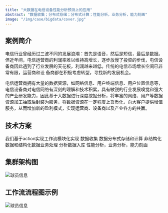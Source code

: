 ```yaml
---
title: "大数据在电信设备性能分析预测上的应用"
abstract: "数据收集；分布式存储；分布式计算；性能分析，业务分析，能力刻画"
image: "/img/case/bigdata/cover.jpg"
---
```


## 案例简介
电信行业曾经历过三波不同的发展浪潮：首先是语音，然后是短信，最后是数据。但近年间，电信运营商的利润率难以维持高增长，逐步放慢了投资的步伐，电信设备商因此遇到了行业发展的天花板，利润越来越低。传统的电信市场增长空间已非常有限，运营商和设
备商都在积极考虑转型，寻找新的发展机会。

电信运营商拥有大量的数据资源，如网络信息、用户终端信息、用户位置信息等，电信设备商对电信网络有深刻的理解和技术积累，具有敏锐的行业发展嗅觉和强大的产业研发能力，因此基于大数据进行深度挖掘分析，将丰富的网络、用户等数据资源加工抽取后封装为服务，将数据资源在一定程度上货币化，向大客户提供增值服务，从而增加新的盈利模式，实现运营商、设备商以及产业各方的共赢。

## 技术方案
我们基于action实现工作流模块化实现
数据收集
数据分布式存储和计算
非结构化数据和结构化数据业务处理
分析数据入库
性能分析，业务分析，能力刻画

## 集群架构图
![球员信息](/img/case/bigdata/case_bigdata_2.png "Microservice")
## 工作流流程图示例
![球员信息](/img/case/bigdata/case_bigdata_3.png "Microservice")
